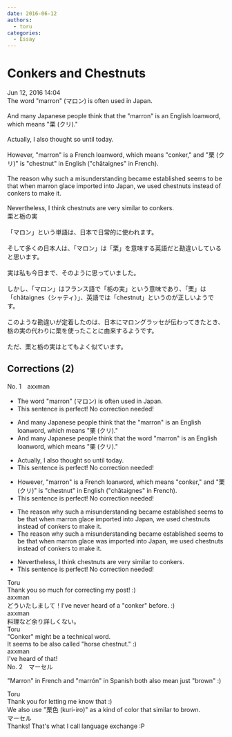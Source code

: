 ```yaml
---
date: 2016-06-12
authors:
  - toru
categories:
  - Essay
---
```


<h1 id="subject_show">Conkers and Chestnuts</h1>
<div class="date">Jun 12, 2016 14:04</div>
<div id="post"><div id="body_show_ori">
The word "marron" (マロン) is often used in Japan.<br/><br/>And many Japanese people think that the "marron" is an English loanword, which means "栗 (クリ)."<br/><br/>Actually, I also thought so until today.<br/><br/>However, "marron" is a French loanword, which means "conker," and "栗 (クリ)" is "chestnut" in English ("châtaignes" in French).<br/><br/>The reason why such a misunderstanding became established seems to be that when marron glace imported into Japan, we used chestnuts instead of conkers to make it.<br/><br/>Nevertheless, I think chestnuts are very similar to conkers.
</div></div>

<!-- more -->

<div id="post_ja"><div id="body_show_mo">
栗と栃の実<br/><br/>「マロン」という単語は、日本で日常的に使われます。<br/><br/>そして多くの日本人は、「マロン」は「栗」を意味する英語だと勘違いしていると思います。<br/><br/>実は私も今日まで、そのように思っていました。<br/><br/>しかし、「マロン」はフランス語で「栃の実」という意味であり、「栗」は「châtaignes（シャティ）」、英語では「chestnut」というのが正しいようです。<br/><br/>このような勘違いが定着したのは、日本にマロングラッセが伝わってきたとき、栃の実の代わりに栗を使ったことに由来するようです。<br/><br/>ただ、栗と栃の実はとてもよく似ています。
</div></div>

## Corrections (2)
<div id="block"><div class="first_name"> No. 1　<span class="just_name">axxman</span></div><div id="block2">
<ul class="correction_field">
<li class="incorrect">The word "marron" (マロン) is often used in Japan.</li>
<li class="corrected perfect">This sentence is perfect! No correction needed!</li>
</ul>
<ul class="correction_field">
<li class="incorrect">And many Japanese people think that the "marron" is an English loanword, which means "栗 (クリ)."</li>
<li class="corrected correct">
And many Japanese people think that the <span class="f_blue">word </span>"marron" is an English loanword, which means "栗 (クリ)."
</li>
</ul>
<ul class="correction_field">
<li class="incorrect">Actually, I also thought so until today.</li>
<li class="corrected perfect">This sentence is perfect! No correction needed!</li>
</ul>
<ul class="correction_field">
<li class="incorrect">However, "marron" is a French loanword, which means "conker," and "栗 (クリ)" is "chestnut" in English ("châtaignes" in French).</li>
<li class="corrected perfect">This sentence is perfect! No correction needed!</li>
</ul>
<ul class="correction_field">
<li class="incorrect">The reason why such a misunderstanding became established seems to be that when marron glace imported into Japan, we used chestnuts instead of conkers to make it.</li>
<li class="corrected correct">
The reason why such a misunderstanding became established seems to be that when marron glace <span class="f_blue">was </span>imported into Japan, we used chestnuts instead of conkers to make it.
</li>
</ul>
<ul class="correction_field">
<li class="incorrect">Nevertheless, I think chestnuts are very similar to conkers.</li>
<li class="corrected perfect">This sentence is perfect! No correction needed!</li>
</ul>
</div><div class="name"><span class="just_name">Toru</span><br>
Thank you so much for correcting my post! :)
</div>
<div class="name"><span class="just_name">axxman</span><br>
どういたしまして！I've never heard of a "conker" before. :)
</div>
<div class="name"><span class="just_name">axxman</span><br>
料理など余り詳しくない。
</div>
<div class="name"><span class="just_name">Toru</span><br>
"Conker" might be a technical word.<br/>It seems to be also called "horse chestnut." :)
</div>
<div class="name"><span class="just_name">axxman</span><br>
I've heard of that!
</div>
</div>
<div id="block"><div class="first_name"> No. 2　<span class="just_name">マーセル</span></div><div id="block2">
<p class="comment_small">
 "Marron" in French and "marrón" in Spanish both also mean just "brown" :)
</p>

</div><div class="name"><span class="just_name">Toru</span><br>
Thank you for letting me know that :)<br/>We also use "栗色 (kuri-iro)" as a kind of color that similar to brown.
</div>
<div class="name"><span class="just_name">マーセル</span><br>
Thanks! That's what I call language exchange :P
</div>
</div>
